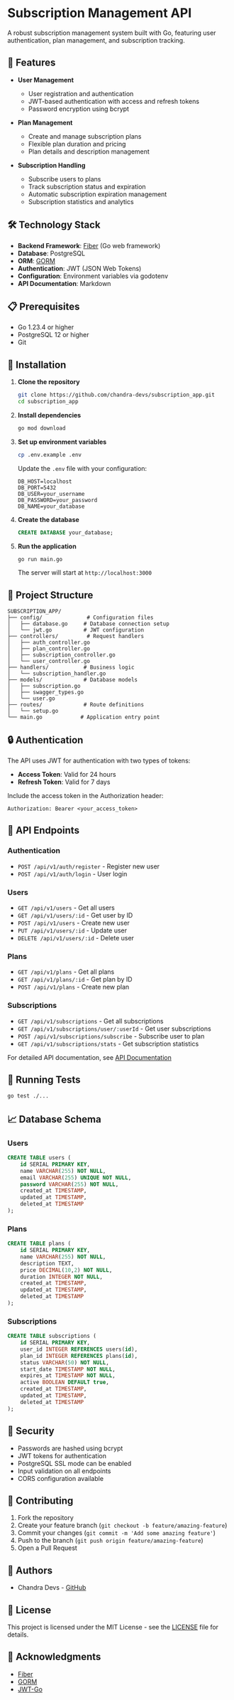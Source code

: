 # Subscription Management API

A robust subscription management system built with Go, featuring user authentication, plan management, and subscription tracking.

## 🚀 Features

- **User Management**
  - User registration and authentication
  - JWT-based authentication with access and refresh tokens
  - Password encryption using bcrypt

- **Plan Management**
  - Create and manage subscription plans
  - Flexible plan duration and pricing
  - Plan details and description management

- **Subscription Handling**
  - Subscribe users to plans
  - Track subscription status and expiration
  - Automatic subscription expiration management
  - Subscription statistics and analytics

## 🛠️ Technology Stack

- **Backend Framework**: [Fiber](https://github.com/gofiber/fiber) (Go web framework)
- **Database**: PostgreSQL
- **ORM**: [GORM](https://gorm.io/)
- **Authentication**: JWT (JSON Web Tokens)
- **Configuration**: Environment variables via godotenv
- **API Documentation**: Markdown

## 📋 Prerequisites

- Go 1.23.4 or higher
- PostgreSQL 12 or higher
- Git

## 🔧 Installation

1. **Clone the repository**
   ```bash
   git clone https://github.com/chandra-devs/subscription_app.git
   cd subscription_app
   ```

2. **Install dependencies**
   ```bash
   go mod download
   ```

3. **Set up environment variables**
   ```bash
   cp .env.example .env
   ```
   Update the `.env` file with your configuration:
   ```env
   DB_HOST=localhost
   DB_PORT=5432
   DB_USER=your_username
   DB_PASSWORD=your_password
   DB_NAME=your_database
   ```

4. **Create the database**
   ```sql
   CREATE DATABASE your_database;
   ```

5. **Run the application**
   ```bash
   go run main.go
   ```

   The server will start at `http://localhost:3000`

## 📁 Project Structure

```
SUBSCRIPTION_APP/
├── config/              # Configuration files
│   ├── database.go     # Database connection setup
│   └── jwt.go          # JWT configuration
├── controllers/         # Request handlers
│   ├── auth_controller.go
│   ├── plan_controller.go
│   ├── subscription_controller.go
│   └── user_controller.go
├── handlers/           # Business logic
│   └── subscription_handler.go
├── models/             # Database models
│   ├── subscription.go
│   ├── swagger_types.go
│   └── user.go
├── routes/             # Route definitions
│   └── setup.go
└── main.go            # Application entry point
```

## 🔒 Authentication

The API uses JWT for authentication with two types of tokens:
- **Access Token**: Valid for 24 hours
- **Refresh Token**: Valid for 7 days

Include the access token in the Authorization header:
```
Authorization: Bearer <your_access_token>
```

## 📝 API Endpoints

### Authentication
- `POST /api/v1/auth/register` - Register new user
- `POST /api/v1/auth/login` - User login

### Users
- `GET /api/v1/users` - Get all users
- `GET /api/v1/users/:id` - Get user by ID
- `POST /api/v1/users` - Create new user
- `PUT /api/v1/users/:id` - Update user
- `DELETE /api/v1/users/:id` - Delete user

### Plans
- `GET /api/v1/plans` - Get all plans
- `GET /api/v1/plans/:id` - Get plan by ID
- `POST /api/v1/plans` - Create new plan

### Subscriptions
- `GET /api/v1/subscriptions` - Get all subscriptions
- `GET /api/v1/subscriptions/user/:userId` - Get user subscriptions
- `POST /api/v1/subscriptions/subscribe` - Subscribe user to plan
- `GET /api/v1/subscriptions/stats` - Get subscription statistics

For detailed API documentation, see [API Documentation](docs/api.md)

## 🧪 Running Tests

```bash
go test ./...
```

## 📈 Database Schema

### Users
```sql
CREATE TABLE users (
    id SERIAL PRIMARY KEY,
    name VARCHAR(255) NOT NULL,
    email VARCHAR(255) UNIQUE NOT NULL,
    password VARCHAR(255) NOT NULL,
    created_at TIMESTAMP,
    updated_at TIMESTAMP,
    deleted_at TIMESTAMP
);
```

### Plans
```sql
CREATE TABLE plans (
    id SERIAL PRIMARY KEY,
    name VARCHAR(255) NOT NULL,
    description TEXT,
    price DECIMAL(10,2) NOT NULL,
    duration INTEGER NOT NULL,
    created_at TIMESTAMP,
    updated_at TIMESTAMP,
    deleted_at TIMESTAMP
);
```

### Subscriptions
```sql
CREATE TABLE subscriptions (
    id SERIAL PRIMARY KEY,
    user_id INTEGER REFERENCES users(id),
    plan_id INTEGER REFERENCES plans(id),
    status VARCHAR(50) NOT NULL,
    start_date TIMESTAMP NOT NULL,
    expires_at TIMESTAMP NOT NULL,
    active BOOLEAN DEFAULT true,
    created_at TIMESTAMP,
    updated_at TIMESTAMP,
    deleted_at TIMESTAMP
);
```

## 🔐 Security

- Passwords are hashed using bcrypt
- JWT tokens for authentication
- PostgreSQL SSL mode can be enabled
- Input validation on all endpoints
- CORS configuration available

## 🤝 Contributing

1. Fork the repository
2. Create your feature branch (`git checkout -b feature/amazing-feature`)
3. Commit your changes (`git commit -m 'Add some amazing feature'`)
4. Push to the branch (`git push origin feature/amazing-feature`)
5. Open a Pull Request

## 👥 Authors

- Chandra Devs - [GitHub](https://github.com/chandra-devs)

## 📄 License

This project is licensed under the MIT License - see the [LICENSE](LICENSE) file for details.

## 🙏 Acknowledgments

- [Fiber](https://github.com/gofiber/fiber)
- [GORM](https://gorm.io/)
- [JWT-Go](https://github.com/golang-jwt/jwt)
```